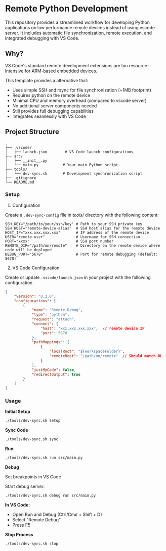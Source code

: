 # Remote Python Development

This repository provides a streamlined workflow for developing Python applications on low performance remote devices instead of using vscode server.
It includes automatic file synchronization, remote execution, and integrated debugging with VS Code.

## Why? 

VS Code's standard remote development extensions are too resource-intensive for ARM-based embedded devices. 

This template provides a alternative that:

- Uses simple SSH and rsync for file synchronization (~1MB footprint)
- Requires python on the remote device
- Minimal CPU and memory overhead (compared to vscode server)
- No additional server components needed
- Still provides full debugging capabilities
- Integrates seamlessly with VS Code


## Project Structure

```
.
├── .vscode/
│   ├── launch.json        # VS Code launch configurations
├── src/
│   ├── __init__.py
│   └── main.py           # Your main Python script
├── tools/
│   └── dev-sync.sh       # Development synchronization script
├── .gitignore
└── README.md
```


### Setup
1. Configuration

Create a `.dev-sync-config` file in _tools/_ directory with the following content:

```
SSH_KEY="/path/to/your/ssh/key" # Path to your SSH private key
SSH_HOST="remote-device-alias"  # SSH host alias for the remote device
HOST_IP="xxx.xxx.xxx.xxx"       # IP address of the remote device
USER="remote-user"              # Username for SSH connection
PORT="xxxx"                     # SSH port number
REMOTE_DIR="/path/on/remote"    # Directory on the remote device where code will be deployed
DEBUG_PORT="5678"               # Port for remote debugging (default: 5678)
```

2. VS Code Configuration

Create or update `.vscode/launch.json` in your project with the following configuration:

```json
{
    "version": "0.2.0",
    "configurations": [
        {
            "name": "Remote Debug",
            "type": "python",
            "request": "attach",
            "connect": {
                "host": "xxx.xxx.xxx.xxx",  // remote device IP
                "port": 5678
            },
            "pathMappings": [
                {
                    "localRoot": "${workspaceFolder}",
                    "remoteRoot": "/path/on/remote"  // Should match REMOTE_DIR
                }
            ],
            "justMyCode": false,
            "redirectOutput": true
        }
    ]
}
```

### Usage

**Initial Setup**

```bash
./tools/dev-sync.sh setup
```

**Sync Code**

```bash
./tools/dev-sync.sh sync
```
**Run**

```bash
./tools/dev-sync.sh run src/main.py
```

**Debug**

Set breakpoints in VS Code

Start debug server:

```bash
./tools/dev-sync.sh debug run src/main.py
```

**In VS Code:**

- Open Run and Debug (Ctrl/Cmd + Shift + D)
- Select "Remote Debug"
- Press F5

**Stop Process**

```bash
./tools/dev-sync.sh stop
```